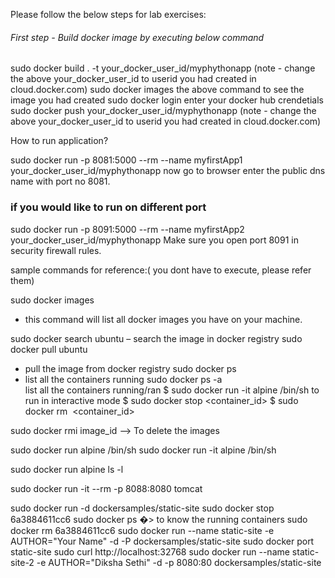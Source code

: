 Please follow the below steps for lab exercises:
###### First step - Build docker image by executing below command #####
sudo docker build . -t your_docker_user_id/myphythonapp
(note - change the above your_docker_user_id to userid you had created in cloud.docker.com)
sudo docker images
the above command to see the image you had created
sudo docker login
enter your docker hub crendetials
sudo docker push your_docker_user_id/myphythonapp
(note - change the above your_docker_user_id to userid you had created in cloud.docker.com)

How to run application?

sudo docker run -p 8081:5000 --rm --name myfirstApp1 your_docker_user_id/myphythonapp
now go to browser enter the public dns name with port no 8081.  

### if you would like to run on different port 
sudo docker run -p 8091:5000 --rm --name myfirstApp2 your_docker_user_id/myphythonapp
Make sure you open port 8091 in security firewall rules.


sample commands for reference:( you dont have to execute, please refer them)

sudo docker images 
   - this command will list all docker images you have on your machine.
   
sudo docker search ubuntu – search the image in docker registry
sudo docker pull ubuntu
  - pull the image from docker registry
sudo docker ps 
  - list all the containers running
sudo docker ps -a  
  list all the containers running/ran
$ sudo docker run -it alpine /bin/sh  to run in interactive mode
$ sudo docker stop <container_id>
$ sudo docker rm  <container_id>

sudo docker rmi image_id --> To delete the images

sudo docker run alpine /bin/sh
sudo docker run -it alpine /bin/sh

sudo docker run alpine ls -l

sudo docker run -it --rm -p 8088:8080 tomcat

sudo docker run -d dockersamples/static-site
sudo docker stop 6a3884611cc6
sudo docker ps �> to know the running containers
sudo docker rm  6a3884611cc6
sudo docker run --name static-site -e AUTHOR="Your Name" -d -P dockersamples/static-site
sudo docker port static-site
sudo curl http://localhost:32768
sudo docker run --name static-site-2 -e AUTHOR="Diksha Sethi" -d -p 8080:80 dockersamples/static-site
